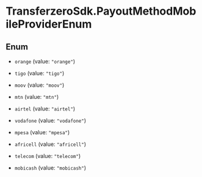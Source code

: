 # TransferzeroSdk.PayoutMethodMobileProviderEnum

## Enum


* `orange` (value: `"orange"`)

* `tigo` (value: `"tigo"`)

* `moov` (value: `"moov"`)

* `mtn` (value: `"mtn"`)

* `airtel` (value: `"airtel"`)

* `vodafone` (value: `"vodafone"`)

* `mpesa` (value: `"mpesa"`)

* `africell` (value: `"africell"`)

* `telecom` (value: `"telecom"`)

* `mobicash` (value: `"mobicash"`)


